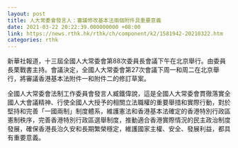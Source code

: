 ```yaml
---
layout: post
title: 人大常委會發言人：審議修改基本法兩個附件具重要意義
date: 2021-03-22 20:22:39.000000000 +08:00
link: https://news.rthk.hk/rthk/ch/component/k2/1581942-20210322.htm
categories: rthk
---
```


新華社報道，十三屆全國人大常委會第88次委員長會議下午在北京舉行。由委員長栗戰書主持。會議決定，全國人大常委會第27次會議下周一和周二在北京舉行，將審議香港基本法附件一和附件二的修訂草案。

全國人大常委會法制工作委員會發言人臧鐵偉說，這是全國人大常委會貫徹落實全國人大會議精神、行使全國人大授予的相關立法職權的重要舉措和實際行動，對於堅持和完善「一國兩制」制度體系，維護憲法和香港基本法確定的香港特別行政區憲制秩序，完善香港特別行政區選舉制度，推動適合香港實際情況的民主政治制度發展，確保香港長治久安和長期繁榮穩定，維護國家主權、安全、發展利益，都具有重要意義。
